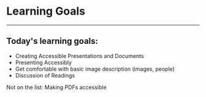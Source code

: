 <!-- .slide: data-background="#003333" -->
# Learning Goals <!-- .element: class="r-fit-text" -->


---
## Today's learning goals:

- Creating Accessible Presentations and Documents
- Presenting Accessibly
- Get comfortable with basic image  description (images, people)
- Discussion of Readings

Not on the list: Making PDFs
accessible

